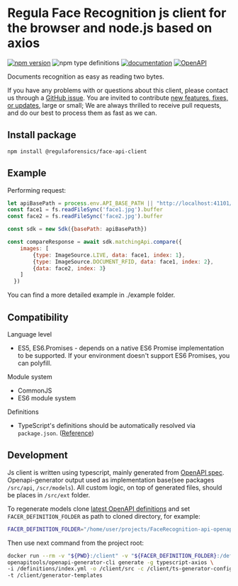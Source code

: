 # Regula Face Recognition js client for the browser and node.js based on axios

[![npm version](https://img.shields.io/npm/v/@regulaforensics/document-reader-client?color=yellow&style=flat-square)](https://www.npmjs.org/package/@regulaforensics/document-reader-client)
![npm type definitions](https://img.shields.io/npm/types/typescript?style=flat-square&collor=858df6)
[![documentation](https://img.shields.io/badge/docs-en-f6858d?style=flat-square)](https://support.regulaforensics.com/hc/en-us/articles/115000916306-Documentation)
[![OpenAPI](https://img.shields.io/badge/OpenAPI-defs-0a8c42?style=flat-square)](https://github.com/regulaforensics/FaceRecognition-web-openapi)


Documents recognition as easy as reading two bytes.

If you have any problems with or questions about this client, please contact us
through a [GitHub issue](https://github.com/regulaforensics/FaceRecognition-web-js-client/issues).
You are invited to contribute [new features, fixes, or updates](https://github.com/regulaforensics/FaceRecognition-web-js-client/issues?q=is%3Aissue+is%3Aopen+label%3A%22help+wanted%22), large or small; We are always thrilled to receive pull requests, and do our best to process them as fast as we can.

## Install package

```
npm install @regulaforensics/face-api-client
```
## Example

Performing request:

```js
let apiBasePath = process.env.API_BASE_PATH || "http://localhost:41101/api"
const face1 = fs.readFileSync('face1.jpg').buffer
const face2 = fs.readFileSync('face2.jpg').buffer

const sdk = new Sdk({basePath: apiBasePath})

const compareResponse = await sdk.matchingApi.compare({
    images: [
        {type: ImageSource.LIVE, data: face1, index: 1},
        {type: ImageSource.DOCUMENT_RFID, data: face1, index: 2},
        {data: face2, index: 3}
    ]
  })
```

You can find a more detailed example in ./example folder.

## Compatibility

Language level
* ES5, ES6.Promises - depends on a native ES6 Promise implementation to be supported. If your environment doesn't support ES6 Promises, you can polyfill.

Module system
* CommonJS
* ES6 module system

Definitions
* TypeScript's definitions should be automatically resolved via `package.json`. ([Reference](http://www.typescriptlang.org/docs/handbook/typings-for-npm-packages.html))

## Development

Js client is written using typescript, mainly generated from [OpenAPI spec](https://github.com/regulaforensics/FaceRecognition-web-openapi). 
Openapi-generator output used as implementation base(see packages `/src/api`, `/scr/models`). 
All custom logic, on top of generated files, should be places in `/src/ext` folder.

To regenerate models clone [latest OpenAPI definitions](https://github.com/regulaforensics/FaceRecognition-web-openapi)
and set `FACER_DEFINITION_FOLDER` as path to cloned directory, for example:
```bash
FACER_DEFINITION_FOLDER="/home/user/projects/FaceRecognition-api-openapi"
```
Then use next command from the project root:
```bash
docker run --rm -v "${PWD}:/client" -v "${FACER_DEFINITION_FOLDER}:/definitions" \
openapitools/openapi-generator-cli generate -g typescript-axios \
-i /definitions/index.yml -o /client/src -c /client/ts-generator-config.json \
-t /client/generator-templates
```
